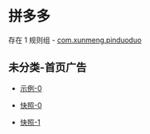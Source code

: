 # 拼多多

存在 1 规则组 - [com.xunmeng.pinduoduo](/src/apps/com.xunmeng.pinduoduo.ts)

## 未分类-首页广告

- [示例-0](https://m.gkd.li/81805625/96568fd2-beeb-4ba4-b407-3e058f763ec4)

- [快照-0](https://i.gkd.li/i/14600288)
- [快照-1](https://i.gkd.li/i/15229234)
